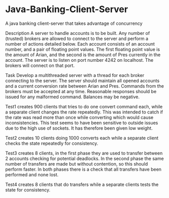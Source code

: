 # Java-Banking-Client-Server
A java banking client-server that takes advantage of concurrency

Description
A server to handle accounts is to be built. Any number of (trusted) brokers are allowed
to connect to the server and perform a number of actions detailed below. Each account
consists of an account number, and a pair of floating point values. The first floating point
value is the amount of Arian, and the second is the amount of Pres currently in the account.
The server is to listen on port number 4242 on localhost. The brokers will connect on
that port.

Task
Develop a multithreaded server with a thread for each broker connecting to the server.
The server should maintain all opened accounts and a current conversion rate between
Arian and Pres. Commands from the brokers must be accepted at any time. Reasonable
responses should be issued for any malformed command. Balances may be negative.

Test1 creates 900 clients that tries to do one convert command each, while a separate client changes the rate repeatedly. This was intended to catch if the rate was read more than once while converting which would cause inconsistencies. This test seems to have been sensitive to outside issues due to the high use of sockets. It has therefore been given low weight.

Test2 creates 10 clients doing 1000 converts each while a separate client checks the state repeatedly for consistency.

Test3 creates 8 clients, in the first phase they are used to transfer between 2 accounts checking for potential deadlocks. In the second phase the same number of transfers are made but without contention, so this should perform faster. In both phases there is a check that all transfers have been performed and none lost.

Test4 creates 8 clients that do transfers while a separate clients tests the state for consistency.

